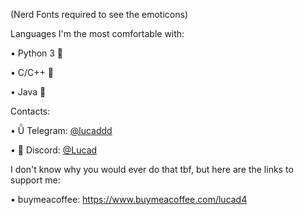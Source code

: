 (Nerd Fonts required to see the emoticons)


Languages I'm the most comfortable with:

•  Python 3  

•  C/C++  

•  Java 

Contacts:

•    Telegram: [@lucaddd](https://t.me/lucaddd)

• 󰙯   Discord: [@Lucad](https://discord.com/users/634015525625921557)



I don't know why you would ever do that tbf, but here are the links to support me:

• buymeacoffee: https://www.buymeacoffee.com/lucad4
